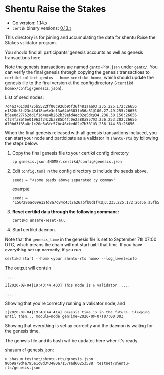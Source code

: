 # Shentu Raise the Stakes #

 - Go version: [1.14.x](https://golang.org/dl/)
 - `certik` binary versions: [0.13.x](https://github.com/certikfoundation/testnet/releases)

This directory is for joining and accumulating the data for shentu Raise the Stakes validator program.

You should find all participants' genesis accounts as well as genesis transactions here.

Note the genesis transactions are named `gentx-PR#.json` under `gentx/`. You can verify the final genesis through copying the genesis transactions to `certikd collect-gentxs --home <certikd home>`, which should update the genesis file to the final version at the config directory (`<certikd home>/config/genesis.json`).

List of seed nodes:
```
7d4a3761d0d725b5522ff00c926b95f36f481aaa@3.235.225.172:26656
e1820e5fd23e43d18be3e3e13a64b9383fb56a81@100.27.49.255:26656
b5ee0d27762dd1f1d4ea4b262b39ebd4ec02e5dc@34.236.38.150:26656
cf24fa8b46e01963f34c2ba885b4f70e2a88a857@3.236.253.202:26656
d70bd3f35a0c1c20e6a8fc57bc46c0ed02e7b381@3.236.144.53:26656
```

When the final genesis released with all genesis transactions included, you can start your node and participate as a validator in `shentu-rts` by following the steps below.

 1. Copy the final genesis file to your certikd config directory
    ```
    cp genesis.json $HOME/.certikd/config/genesis.json
    ```
 2. Edit `config.toml` in the config directory to include the seeds above.
    ```
    seeds = "<some seeds above separated by comma>"
    ```
    example:
    ```
    seeds = "1564296ac09e12fd8a7c84c43d2a26abfb0d1f41@3.235.225.172:26656,a5fb59fd0b4c591ffa69f20f01f132f040dd68b4@100.27.49.255:26656"
    ```
 3. <b>Reset certikd data through the following command:</b>
    ```
    certikd unsafe-reset-all
    ```
 4. Start certikd daemon.
 
Note that the `genesis_time` in the genesis file is set to September 7th 07:00 UTC, which means the chain will not start until that time.
If you have everything set up correctly, if you run 
```
certikd start --home <your shentu-rts home> --log_level=info
```
The output will contain
```
.....

I[2020-09-04|19:43:44.403] This node is a validator .....

.....
```
Showing that you're correctly running a validator node, and 

```
I[2020-09-04|19:43:44.414] Genesis time is in the future. Sleeping until then... module=node genTime=2020-09-07T07:00:00Z
```
Showing that everything is set up correctly and the daemon is waiting for the genesis time.

The genesis file and its hash will be updated here when it's ready.

shasum of genesis.json:
```
> shasum testnet/shentu-rts/genesis.json
90b9a79d4a795e1c8d343480a71578ad60253588  testnet/shentu-rts/genesis.json
```
